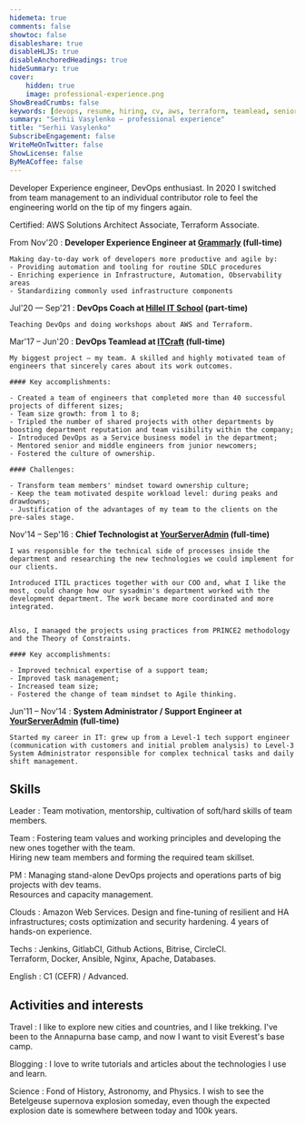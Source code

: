 ```yaml
---
hidemeta: true
comments: false
showtoc: false
disableshare: true
disableHLJS: true
disableAnchoredHeadings: true
hideSummary: true
cover:
    hidden: true
    image: professional-experience.png
ShowBreadCrumbs: false
keywords: [devops, resume, hiring, cv, aws, terraform, teamlead, senior engineer, developer experience]
summary: "Serhii Vasylenko — professional experience"
title: "Serhii Vasylenko"
SubscribeEngagement: false
WriteMeOnTwitter: false
ShowLicense: false
ByMeACoffee: false
---
```


Developer Experience engineer, DevOps enthusiast. In 2020 I switched from team management to an individual contributor role to feel the engineering world on the tip of my fingers again.

Certified: AWS Solutions Architect Associate, Terraform Associate.

From Nov'20
:   **Developer Experience Engineer at [Grammarly](https://grammarly.com) (full-time)**

    Making day-to-day work of developers more productive and agile by:
    - Providing automation and tooling for routine SDLC procedures
    - Enriching experience in Infrastructure, Automation, Observability areas
    - Standardizing commonly used infrastructure components


Jul'20 — Sep'21
:   **DevOps Coach at [Hillel IT School](https://ithillel.ua/) (part-time)**

    Teaching DevOps and doing workshops about AWS and Terraform.

Mar'17 – Jun'20
:   **DevOps Teamlead at [ITCraft](https://itechcraft.com/blog/clients-amazon-aws-hosting/) (full-time)**

    My biggest project — my team. A skilled and highly motivated team of engineers that sincerely cares about its work outcomes.

    #### Key accomplishments:

    - Created a team of engineers that completed more than 40 successful projects of different sizes;
    - Team size growth: from 1 to 8;
    - Tripled the number of shared projects with other departments by boosting department reputation and team visibility within the company;
    - Introduced DevOps as a Service business model in the department;
    - Mentored senior and middle engineers from junior newcomers;
    - Fostered the culture of ownership.

    #### Challenges:

    - Transform team members' mindset toward ownership culture;
    - Keep the team motivated despite workload level: during peaks and drawdowns;
    - Justification of the advantages of my team to the clients on the pre-sales stage.


Nov'14 – Sep'16
:   **Chief Technologist at [YourServerAdmin](https://yourserveradmin.com/) (full-time)**

    I was responsible for the technical side of processes inside the department and researching the new technologies we could implement for our clients.

    Introduced ITIL practices together with our COO and, what I like the most, could change how our sysadmin's department worked with the development department. The work became more coordinated and more integrated.


    Also, I managed the projects using practices from PRINCE2 methodology and the Theory of Constraints.
    
    #### Key accomplishments:
    
    - Improved technical expertise of a support team;
    - Improved task management;
    - Increased team size;
    - Fostered the change of team mindset to Agile thinking.

Jun'11 – Nov'14
:   **System Administrator / Support Engineer at [YourServerAdmin](https://yourserveradmin.com/) (full-time)**

    Started my career in IT: grew up from a Level-1 tech support engineer (communication with customers and initial problem analysis) to Level-3 System Administrator responsible for complex technical tasks and daily shift management.

Skills
----------------------------------
Leader
:   Team motivation, mentorship, cultivation of soft/hard skills of team members.

Team
:   Fostering team values and working principles and developing the new ones together with the team.\
Hiring new team members and forming the required team skillset.

PM
:   Managing stand-alone DevOps projects and operations parts of big projects with dev teams.\
Resources and capacity management.

Clouds
:   Amazon Web Services. Design and fine-tuning of resilient and HA infrastructures; costs optimization and security hardening. 4 years of hands-on experience.

Techs
:   Jenkins, GitlabCI, Github Actions, Bitrise, CircleCI.\
Terraform, Docker, Ansible, Nginx, Apache, Databases.

English
:   C1 (CEFR) / Advanced.

Activities and interests
------------------------
Travel
:   I like to explore new cities and countries, and I like trekking. I've been to the Annapurna base camp, and now I want to visit Everest's base camp.

Blogging
:   I love to write tutorials and articles about the technologies I use and learn.

Science
:   Fond of History, Astronomy, and Physics. I wish to see the Betelgeuse supernova explosion someday, even though the expected explosion date is somewhere between today and 100k years. 
